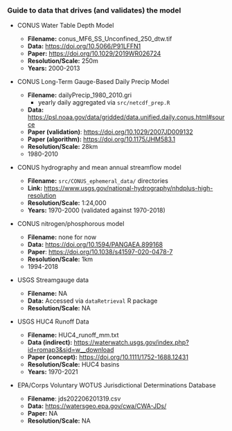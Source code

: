 ### Guide to data that drives (and validates) the model

- CONUS Water Table Depth Model
  - **Filename:** conus_MF6_SS_Unconfined_250_dtw.tif
  - **Data:** https://doi.org/10.5066/P91LFFN1
  - **Paper:** https://doi.org/10.1029/2019WR026724
  - **Resolution/Scale:** 250m
  - **Years:** 2000-2013

- CONUS Long-Term Gauge-Based Daily Precip Model
  - **Filename:** dailyPrecip_1980_2010.gri
    - yearly daily aggregated via `src/netcdf_prep.R`
  - **Data:** https://psl.noaa.gov/data/gridded/data.unified.daily.conus.html#source
  - **Paper (validation)**: https://doi.org/10.1029/2007JD009132
  - **Paper (algorithm):** https://doi.org/10.1175/JHM583.1
  - **Resolution/Scale:** 28km
  - 1980-2010

- CONUS hydrography and mean annual streamflow model
  - **Filename:** `src/CONUS_ephemeral_data/` directories
  - **Link:** https://www.usgs.gov/national-hydrography/nhdplus-high-resolution
  - **Resolution/Scale:** 1:24,000
  - **Years:** 1970-2000 (validated against 1970-2018)

- CONUS nitrogen/phosphorous model
  - **Filename:** none for now
  - **Data:** https://doi.org/10.1594/PANGAEA.899168
  - **Paper**: https://doi.org/10.1038/s41597-020-0478-7
  - **Resolution/Scale:** 1km
  - 1994-2018

- USGS Streamgauge data
  - **Filename:** NA
  - **Data:** Accessed via `dataRetrieval` R package
  - **Resolution/Scale:** NA

- USGS HUC4 Runoff Data
  - **Filename:** HUC4_runoff_mm.txt
  - **Data (indirect):** https://waterwatch.usgs.gov/index.php?id=romap3&sid=w__download
  - **Paper (concept):** https://doi.org/10.1111/1752-1688.12431
  - **Resolution/Scale:** HUC4 basins
  - **Years:** 1970-2021

- EPA/Corps Voluntary WOTUS Jurisdictional Determinations Database
  - **Filename**: jds202206201319.csv
  - **Data:** https://watersgeo.epa.gov/cwa/CWA-JDs/
  - **Paper:** NA
  - **Resolution/Scale:** NA

